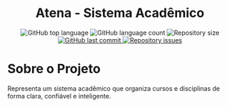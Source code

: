 <h1 align="center">
  Atena - Sistema Acadêmico
</h1>

<div align="center">
  <img alt="GitHub top language" src="https://img.shields.io/github/languages/top/saulojustiniano1/atena.svg" />
  
  <img alt="GitHub language count" src="https://img.shields.io/github/languages/count/saulojustiniano1/atena.svg" />
  
  <img alt="Repository size" src="https://img.shields.io/github/repo-size/saulojustiniano1/atena.svg" />

  <a href="https://github.com/saulojustiniano1/atena/commits/master">
    <img alt="GitHub last commit" src="https://img.shields.io/github/last-commit/saulojustiniano1/atena.svg" />
  </a>
  
  <a href="https://github.com/saulojustiniano1/atena/issues">
    <img alt="Repository issues" src="https://img.shields.io/github/issues/saulojustiniano1/atena.svg" />
  </a>
</div>

<!-- <div align="center">
  <img src=".github/preview.png" width="100%"/>
</div> -->

# Sobre o Projeto

Representa um sistema acadêmico que organiza cursos e disciplinas de forma clara, confiável e inteligente.
